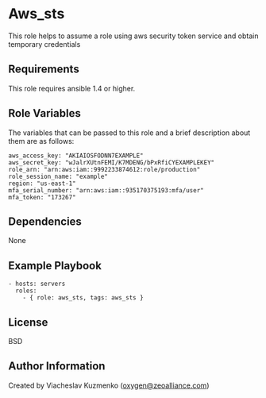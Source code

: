 Aws_sts
=======

This role helps to assume a role using aws security token service and obtain temporary credentials

Requirements
------------

This role requires ansible 1.4 or higher.

Role Variables
--------------

The variables that can be passed to this role and a brief description about them are as follows:

    aws_access_key: "AKIAIOSFODNN7EXAMPLE"
    aws_secret_key: "wJalrXUtnFEMI/K7MDENG/bPxRfiCYEXAMPLEKEY"
    role_arn: "arn:aws:iam::9992233874612:role/production"
    role_session_name: "example"
    region: "us-east-1"
    mfa_serial_number: "arn:aws:iam::935170375193:mfa/user"
    mfa_token: "173267"

Dependencies
------------

None

Example Playbook
----------------

    - hosts: servers
      roles:
        - { role: aws_sts, tags: aws_sts }

License
-------

BSD

Author Information
------------------

Created by Viacheslav Kuzmenko (oxygen@zeoalliance.com)
